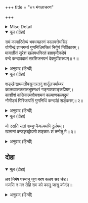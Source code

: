 +++
title = "०१ मंगलाचरण"

+++


<details><summary>Misc Detail</summary>

श्लोक
</details>

<details open><summary>मूल (दोहा)</summary>

रामं कामारिसेव्यं भवभयहरणं कालमत्तेभसिंहं  
योगीन्द्रं ज्ञानगम्यं गुणनिधिमजितं निर्गुणं निर्विकारम्।  
मायातीतं सुरेशं खलवधनिरतं ब्रह्मवृन्दैकदेवं  
वन्दे कन्दावदातं सरसिजनयनं देवमुर्वीशरूपम्॥ १॥
</details>

<details><summary>अनुवाद (हिन्दी)</summary>

कामदेवाचे शत्रू असणाऱ्या शिवांचे आराध्य दैवत, जन्म-मृत्युरूपी भवाचे भय हरण करणारे, कालरूपी हत्तीसाठी सिंहासमान, योगीश्वर, ज्ञानाने जाणता येणारे, गुणांचे निधी, अजेय, निर्गुण, निर्विकार, मायातीत, देवांचे स्वामी, दुष्टांचा वध करण्यात तत्पर, ब्राह्मणवृंदाचे एकमात्र देव, सजल मेघासमान सुंदर श्याम, कमलसदृश नेत्रांचे, राजाच्या रूपातील परमदेव श्रीराम यांना मी वंदन करतो.॥ १॥
</details>

<details open><summary>मूल (दोहा)</summary>

शङ्खेन्द्वाभमतीवसुन्दरतनुं शार्दूलचर्माम्बरं  
कालव्यालकरालभूषणधरं गङ्गाशशाङ्कप्रियम्।  
काशीशं कलिकल्मषौघशमनं कल्याणकल्पद्रुमं  
नौमीडॺं गिरिजापतिं गुणनिधिं कन्दर्पहं शङ्करम्॥ २॥
</details>

<details><summary>अनुवाद (हिन्दी)</summary>

शंख आणि चंद्र यांच्यासारखी कांती असणारे, अत्यंत सुंदर शरीराचे, व्याघ्रांबर धारण करणारे, कालसमान भयानक सर्पांचे भूषण धारण करणारे, गंगा व चंद्र यांचे प्रेमी काशीपती, कलियुगातील पाप-समूहाचा नाश करणारे, कल्याणाचे कल्पवृक्ष, गुणांचे निधान आणि कामदेवाला भस्म करणारे, पार्वतीपती, पूज्य श्रीशंकर यांना मी नमस्कार करतो.॥ २॥
</details>

<details open><summary>मूल (दोहा)</summary>

यो ददाति सतां शम्भुः कैवल्यमपि दुर्लभम्।  
खलानां दण्डकृद्योऽसौ शङ्करः शं तनोतु मे॥ ३॥
</details>

<details><summary>अनुवाद (हिन्दी)</summary>

जे सत्पुरुषांना अत्यंत दुर्लभ अशी कैवल्यमुक्तीसुद्धा देऊन टाकतात आणि जे दुष्टांना दंड देणारे आहेत, ते कल्याणकारी श्रीशंभू माझ्या कल्याणाचा विस्तार करोत.॥ ३॥
</details>

## दोहा


<details open><summary>मूल (दोहा)</summary>

लव निमेष परमानु जुग बरष कलप सर चंड।  
भजसि न मन तेहि राम को कालु जासु कोदंड॥
</details>

<details><summary>अनुवाद (हिन्दी)</summary>

लव, निमेष, परमाणू, वर्ष, युग आणि कल्प हे ज्यांचे प्रचंड बाण आहेत आणि काळ हे ज्यांचे धनुष्य आहे, हे मना! तू त्या श्रीरामांचे भजन का करीत नाहीस?
</details>
